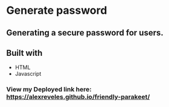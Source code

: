  # Generate password

 ## Generating a secure password for users.

 ## Built with
 * HTML
 * Javascript

 ### View my Deployed link here:  https://alexreveles.github.io/friendly-parakeet/
